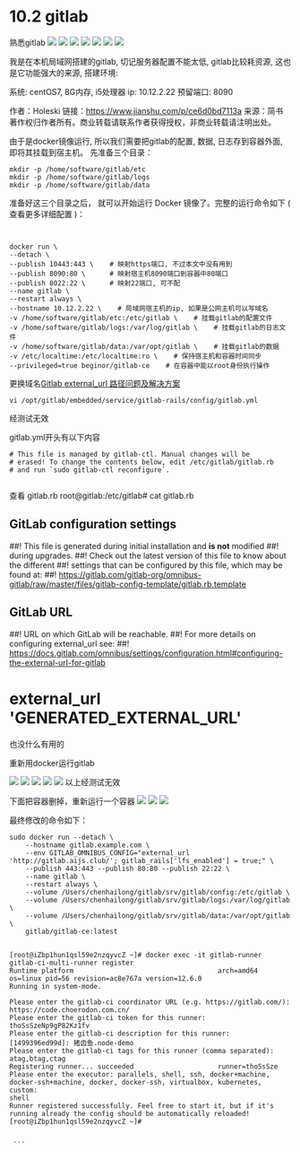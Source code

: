 <!--
 * @version: v0.0.1
 * @Author: hailong.chen
 * @Date: 2020-01-05 09:49:09
 * @LastEditors  : hailong.chen
 * @LastEditTime : 2020-01-09 13:34:32
 * @Descripttion: 
 -->
# 10.2 gitlab


熟悉gitlab
![](./images/gitlab-email.png)
![](./images/gitlab-issue.png)
![](./images/gitlab-perference.png)
![](./images/gitlab-ssh.png)
![](./images/gitlab-todo.png)
![](./images/gitlab-合并请求.png)
![](./images/gitlab-设置中文.png)


我是在本机局域网搭建的gitlab, 切记服务器配置不能太低, gitlab比较耗资源, 这也是它功能强大的来源, 搭建环境:

系统: centOS7, 8G内存, i5处理器
ip: 10.12.2.22
预留端口: 8090

作者：Holeski
链接：https://www.jianshu.com/p/ce6d0bd7113a
来源：简书
著作权归作者所有。商业转载请联系作者获得授权，非商业转载请注明出处。


由于是docker镜像运行, 所以我们需要把gitlab的配置, 数据, 日志存到容器外面, 即将其挂载到宿主机。
先准备三个目录：
```
mkdir -p /home/software/gitlab/etc
mkdir -p /home/software/gitlab/logs
mkdir -p /home/software/gitlab/data
```


准备好这三个目录之后， 就可以开始运行 Docker 镜像了。完整的运行命令如下 ( 查看更多详细配置 )：
```


docker run \
--detach \
--publish 10443:443 \    # 映射https端口, 不过本文中没有用到
--publish 8090:80 \      # 映射宿主机8090端口到容器中80端口
--publish 8022:22 \      # 映射22端口, 可不配
--name gitlab \            
--restart always \
--hostname 10.12.2.22 \    # 局域网宿主机的ip, 如果是公网主机可以写域名
-v /home/software/gitlab/etc:/etc/gitlab \    # 挂载gitlab的配置文件
-v /home/software/gitlab/logs:/var/log/gitlab \    # 挂载gitlab的日志文件
-v /home/software/gitlab/data:/var/opt/gitlab \    # 挂载gitlab的数据
-v /etc/localtime:/etc/localtime:ro \    # 保持宿主机和容器时间同步
--privileged=true beginor/gitlab-ce    # 在容器中能以root身份执行操作
```



更换域名[Gitlab external_url 路径问题及解决方案](https://blog.csdn.net/qq_37143673/article/details/86624630)

```
vi /opt/gitlab/embedded/service/gitlab-rails/config/gitlab.yml
```
经测试无效

gitlab.yml开头有以下内容

```
# This file is managed by gitlab-ctl. Manual changes will be
# erased! To change the contents below, edit /etc/gitlab/gitlab.rb
# and run `sudo gitlab-ctl reconfigure`.


```

查看 gitlab.rb
root@gitlab:/etc/gitlab# cat gitlab.rb
## GitLab configuration settings
##! This file is generated during initial installation and **is not** modified
##! during upgrades.
##! Check out the latest version of this file to know about the different
##! settings that can be configured by this file, which may be found at:
##! https://gitlab.com/gitlab-org/omnibus-gitlab/raw/master/files/gitlab-config-template/gitlab.rb.template


## GitLab URL
##! URL on which GitLab will be reachable.
##! For more details on configuring external_url see:
##! https://docs.gitlab.com/omnibus/settings/configuration.html#configuring-the-external-url-for-gitlab
# external_url 'GENERATED_EXTERNAL_URL'


也没什么有用的



重新用docker运行gitlab



![](./images/gitlab-域名1.png)
![](./images/gitlab-域名2.png)
![](./images/gitlab-域名3.png)
![](./images/gitlab-域名4.png)
![](./images/gitlab-域名5重启.png)
以上经测试无效

下面把容器删掉，重新运行一个容器
![](./images/gitlab-域名6-重新运行命令.png)
![](./images/gitlab-域名6-推送代码.png)
![](./images/gitlab-域名7-推送成功结果查看.png)

最终修改的命令如下：
```
sudo docker run --detach \
	--hostname gitlab.example.com \
	--env GITLAB_OMNIBUS_CONFIG="external_url 'http://gitlab.aijs.club/'; gitlab_rails['lfs_enabled'] = true;" \
	--publish 443:443 --publish 80:80 --publish 22:22 \
	--name gitlab \
	--restart always \
	--volume /Users/chenhailong/gitlab/srv/gitlab/config:/etc/gitlab \
	--volume /Users/chenhailong/gitlab/srv/gitlab/logs:/var/log/gitlab \
	--volume /Users/chenhailong/gitlab/srv/gitlab/data:/var/opt/gitlab \
	gitlab/gitlab-ce:latest


```


```
[root@iZbp1hun1qsl59e2nzqyvcZ ~]# docker exec -it gitlab-runner gitlab-ci-multi-runner register
Runtime platform                                    arch=amd64 os=linux pid=56 revision=ac8e767a version=12.6.0
Running in system-mode.                            
                                                   
Please enter the gitlab-ci coordinator URL (e.g. https://gitlab.com/):
https://code.choerodon.com.cn/
Please enter the gitlab-ci token for this runner:
thoSsSzeNp9gP82Kz1fv
Please enter the gitlab-ci description for this runner:
[1499396ed99d]: 猪齿鱼.node-demo
Please enter the gitlab-ci tags for this runner (comma separated):
atag,btag,ctag
Registering runner... succeeded                     runner=thoSsSze
Please enter the executor: parallels, shell, ssh, docker+machine, docker-ssh+machine, docker, docker-ssh, virtualbox, kubernetes, custom:
shell
Runner registered successfully. Feel free to start it, but if it's running already the config should be automatically reloaded! 
[root@iZbp1hun1qsl59e2nzqyvcZ ~]# 


￼```

